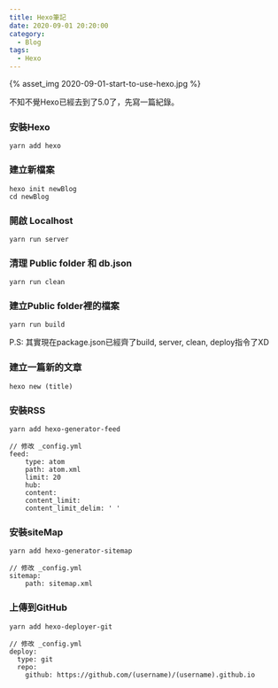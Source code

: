 ```yaml
---
title: Hexo筆記
date: 2020-09-01 20:20:00
category:
  - Blog
tags:
  - Hexo
---
```


{% asset_img 2020-09-01-start-to-use-hexo.jpg %}

不知不覺Hexo已經去到了5.0了，先寫一篇紀錄。

<!-- more -->

### 安裝Hexo

    yarn add hexo

### 建立新檔案

    hexo init newBlog
    cd newBlog

### 開啟 Localhost

    yarn run server

### 清理 Public folder 和 db.json

    yarn run clean

### 建立Public folder裡的檔案

    yarn run build

P.S: 其實現在package.json已經齊了build, server, clean, deploy指令了XD

### 建立一篇新的文章

    hexo new (title)

### 安裝RSS

    yarn add hexo-generator-feed

    // 修改 _config.yml
    feed:
        type: atom
        path: atom.xml
        limit: 20
        hub:
        content:
        content_limit:
        content_limit_delim: ' '

### 安裝siteMap

    yarn add hexo-generator-sitemap

    // 修改 _config.yml
    sitemap: 
        path: sitemap.xml

### 上傳到GitHub

    yarn add hexo-deployer-git

    // 修改 _config.yml
    deploy:
      type: git
      repo: 
        github: https://github.com/(username)/(username).github.io
